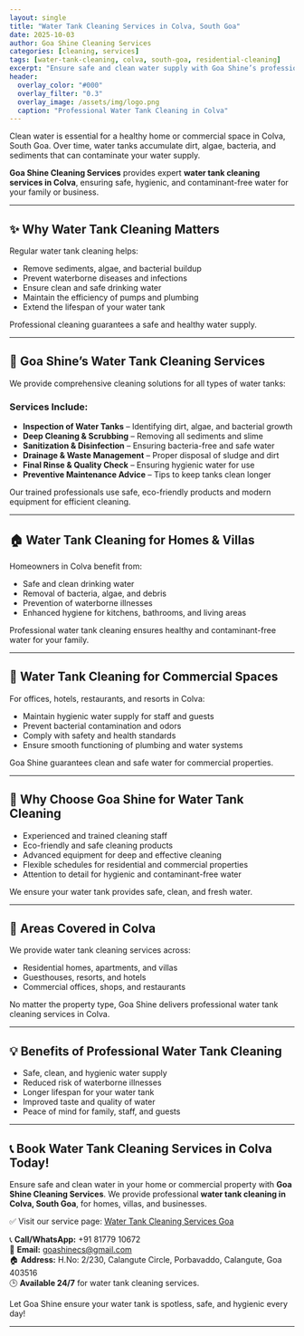 ```yaml
---
layout: single
title: "Water Tank Cleaning Services in Colva, South Goa"
date: 2025-10-03
author: Goa Shine Cleaning Services
categories: [cleaning, services]
tags: [water-tank-cleaning, colva, south-goa, residential-cleaning]
excerpt: "Ensure safe and clean water supply with Goa Shine’s professional water tank cleaning services in Colva, South Goa."
header:
  overlay_color: "#000"
  overlay_filter: "0.3"
  overlay_image: /assets/img/logo.png
  caption: "Professional Water Tank Cleaning in Colva"
---
```


Clean water is essential for a healthy home or commercial space in Colva, South Goa. Over time, water tanks accumulate dirt, algae, bacteria, and sediments that can contaminate your water supply.  

**Goa Shine Cleaning Services** provides expert **water tank cleaning services in Colva**, ensuring safe, hygienic, and contaminant-free water for your family or business.

---

## ✨ Why Water Tank Cleaning Matters
Regular water tank cleaning helps:  
- Remove sediments, algae, and bacterial buildup  
- Prevent waterborne diseases and infections  
- Ensure clean and safe drinking water  
- Maintain the efficiency of pumps and plumbing  
- Extend the lifespan of your water tank  

Professional cleaning guarantees a safe and healthy water supply.

---

## 🌟 Goa Shine’s Water Tank Cleaning Services
We provide comprehensive cleaning solutions for all types of water tanks:

### Services Include:
- **Inspection of Water Tanks** – Identifying dirt, algae, and bacterial growth  
- **Deep Cleaning & Scrubbing** – Removing all sediments and slime  
- **Sanitization & Disinfection** – Ensuring bacteria-free and safe water  
- **Drainage & Waste Management** – Proper disposal of sludge and dirt  
- **Final Rinse & Quality Check** – Ensuring hygienic water for use  
- **Preventive Maintenance Advice** – Tips to keep tanks clean longer  

Our trained professionals use safe, eco-friendly products and modern equipment for efficient cleaning.

---

## 🏠 Water Tank Cleaning for Homes & Villas
Homeowners in Colva benefit from:  
- Safe and clean drinking water  
- Removal of bacteria, algae, and debris  
- Prevention of waterborne illnesses  
- Enhanced hygiene for kitchens, bathrooms, and living areas  

Professional water tank cleaning ensures healthy and contaminant-free water for your family.

---

## 🏢 Water Tank Cleaning for Commercial Spaces
For offices, hotels, restaurants, and resorts in Colva:  
- Maintain hygienic water supply for staff and guests  
- Prevent bacterial contamination and odors  
- Comply with safety and health standards  
- Ensure smooth functioning of plumbing and water systems  

Goa Shine guarantees clean and safe water for commercial properties.

---

## 🚿 Why Choose Goa Shine for Water Tank Cleaning
- Experienced and trained cleaning staff  
- Eco-friendly and safe cleaning products  
- Advanced equipment for deep and effective cleaning  
- Flexible schedules for residential and commercial properties  
- Attention to detail for hygienic and contaminant-free water  

We ensure your water tank provides safe, clean, and fresh water.

---

## 📍 Areas Covered in Colva
We provide water tank cleaning services across:  
- Residential homes, apartments, and villas  
- Guesthouses, resorts, and hotels  
- Commercial offices, shops, and restaurants  

No matter the property type, Goa Shine delivers professional water tank cleaning services in Colva.

---

## 💡 Benefits of Professional Water Tank Cleaning
- Safe, clean, and hygienic water supply  
- Reduced risk of waterborne illnesses  
- Longer lifespan for your water tank  
- Improved taste and quality of water  
- Peace of mind for family, staff, and guests  

---

## 📞 Book Water Tank Cleaning Services in Colva Today!
Ensure safe and clean water in your home or commercial property with **Goa Shine Cleaning Services**. We provide professional **water tank cleaning in Colva, South Goa**, for homes, villas, and businesses.  

✅ Visit our service page: [Water Tank Cleaning Services Goa](https://www.goashinecs.com/water-tank-cleaning-goa.html)  

📞 **Call/WhatsApp:** +91 81779 10672  
📧 **Email:** goashinecs@gmail.com  
🏠 **Address:** H.No: 2/230, Calangute Circle, Porbavaddo, Calangute, Goa 403516  
🕒 **Available 24/7** for water tank cleaning services.  

Let Goa Shine ensure your water tank is spotless, safe, and hygienic every day!  

---

